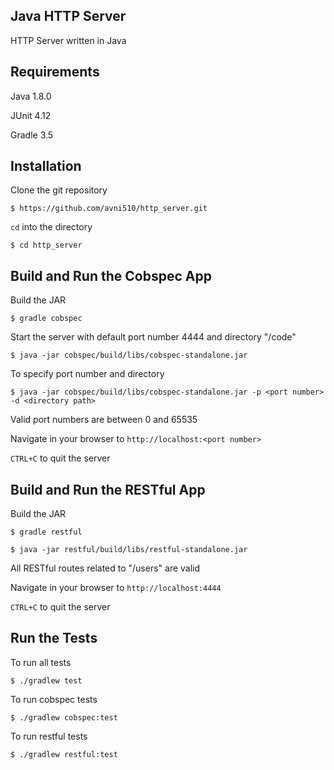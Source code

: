 Java HTTP Server
---------------

HTTP Server written in Java

Requirements
-----------
Java 1.8.0

JUnit 4.12

Gradle 3.5

Installation
-----------

Clone the git repository
```
$ https://github.com/avni510/http_server.git
```

`cd` into the directory
```
$ cd http_server
```

Build and Run the Cobspec App
--------------
Build the JAR
```
$ gradle cobspec
```

Start the server with default port number 4444 and directory "/code"
```
$ java -jar cobspec/build/libs/cobspec-standalone.jar
```

To specify port number and directory
```
$ java -jar cobspec/build/libs/cobspec-standalone.jar -p <port number> -d <directory path>
```
Valid port numbers are between 0 and 65535

Navigate in your browser to `http://localhost:<port number>`

`CTRL+C` to quit the server

Build and Run the RESTful App
--------------
Build the JAR
```
$ gradle restful
```

```
$ java -jar restful/build/libs/restful-standalone.jar
```

All RESTful routes related to "/users" are valid

Navigate in your browser to `http://localhost:4444`

`CTRL+C` to quit the server

Run the Tests
-------------
To run all tests
```
$ ./gradlew test
```

To run cobspec tests
```
$ ./gradlew cobspec:test
```

To run restful tests
```
$ ./gradlew restful:test
```
